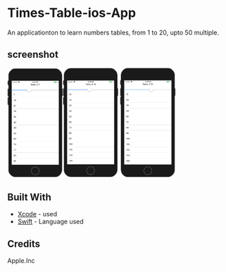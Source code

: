 # Times-Table-ios-App
An applicationton to learn numbers tables, from 1 to 20, upto 50 multiple. 

## screenshot
<img src="https://raw.githubusercontent.com/SyedKhawarAli/Times-Table-ios-App/master/table%20of%207.png" width="25%" height="25%" title="Table of 7"><img src="https://raw.githubusercontent.com/SyedKhawarAli/Times-Table-ios-App/master/table%20of%2010.png" width="25%" height="25%" title="Table of 10">
<img src="https://raw.githubusercontent.com/SyedKhawarAli/Times-Table-ios-App/master/table%20of%2012.png" width="25%" height="25%" title="Table of 12">

## Built With

* [Xcode](https://developer.apple.com/xcode/) - used 
* [Swift](https://swift.org/) - Language used

## Credits
Apple.Inc 
